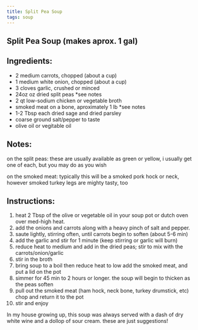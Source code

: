 ```yaml
---
title: Split Pea Soup
tags: soup
---
```


## Split Pea Soup (makes aprox. 1 gal)

## Ingredients:

* 2 medium carrots, chopped (about a cup)
* 1 medium white onion, chopped (about a cup)
* 3 cloves garlic, crushed or minced
* 24oz oz dried split peas  *see notes
* 2 qt low-sodium chicken or vegetable broth
* smoked meat on a bone, aproximately 1 lb  *see notes 
* 1-2 Tbsp each dried sage and dried parsley
* coarse ground salt/pepper to taste
* olive oil or vegitable oil

## Notes:

on the split peas: these are usually available as green or yellow, i usually get one of each, but you may do as you wish

on the smoked meat: typically this will be a smoked pork hock or neck, however smoked turkey legs are mighty tasty, too

## Instructions:

1. heat 2 Tbsp of the olive or vegetable oil in your soup pot or dutch oven over med-high heat.
2. add the onions and carrots along with a heavy pinch of salt and pepper. 
3. saute lightly, stirring often, until carrots begin to soften (about 5-6 min)
4. add the garlic and stir for 1 minute (keep stirring or garlic will burn)
5. reduce heat to medium and add in the dried peas; stir to mix with the carrots/onion/garlic
6. stir in the broth
7. bring soup to a boil then reduce heat to low add the smoked meat, and put a lid on the pot
8. simmer for 45 min to 2 hours or longer. the soup will begin to thicken as the peas soften
9. pull out the smoked meat (ham hock, neck bone, turkey drumstick, etc) chop and return it to the pot
10. stir and enjoy

In my house growing up, this soup was always served with a dash of dry white wine and a dollop of sour cream. these are just suggestions!
